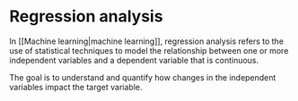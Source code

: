 # Regression analysis

In [[Machine learning|machine learning]], regression analysis refers to the use of statistical techniques to model the relationship between one or more independent variables and a dependent variable that is continuous. 

The goal is to understand and quantify how changes in the independent variables impact the target variable. 
